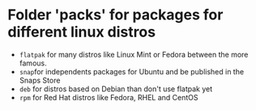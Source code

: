 # Folder 'packs' for packages for different linux distros
* `flatpak` for many distros like Linux Mint or Fedora between the more famous.
* `snap`for independents packages for Ubuntu and be published in the Snaps Store
* `deb` for distros based on Debian than don't use flatpak yet
* `rpm` for Red Hat distros like Fedora, RHEL and CentOS